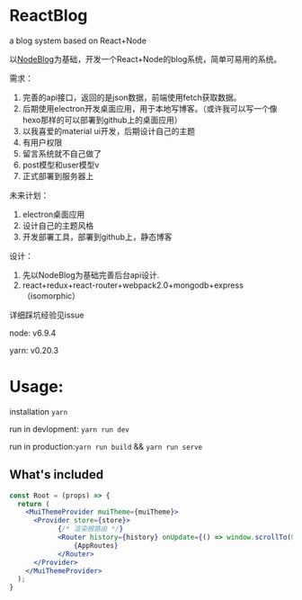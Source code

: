 # ReactBlog
a blog system based on React+Node


以[NodeBlog](https://github.com/BetaMee/NodeBlog)为基础，开发一个React+Node的blog系统，简单可易用的系统。

需求：

1. 完善的api接口，返回的是json数据，前端使用fetch获取数据。
2. 后期使用electron开发桌面应用，用于本地写博客。（或许我可以写一个像hexo那样的可以部署到github上的桌面应用）
3. 以我喜爱的material ui开发，后期设计自己的主题
4. 有用户权限
5. 留言系统就不自己做了
6. post模型和user模型v
7. 正式部署到服务器上

未来计划：

1. electron桌面应用
2. 设计自己的主题风格
3. 开发部署工具，部署到github上，静态博客

设计：

1. 先以NodeBlog为基础完善后台api设计.
2. react+redux+react-router+webpack2.0+mongodb+express（isomorphic）

详细踩坑经验见issue


node: v6.9.4

yarn: v0.20.3

# Usage:

installation `yarn`

run in devlopment: `yarn run dev`

run in production:`yarn run build` && `yarn run serve`


## What's included

```jsx
const Root = (props) => {
  return (
    <MuiThemeProvider muiTheme={muiTheme}>
      <Provider store={store}>
            {/* 渲染根路由 */}
            <Router history={history} onUpdate={() => window.scrollTo(0, 0)}>
                {AppRoutes}
            </Router>
      </Provider>
    </MuiThemeProvider>
  );
}
```



